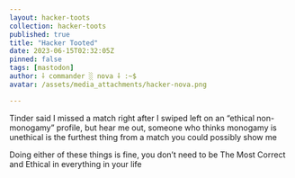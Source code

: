 ```yaml
---
layout: hacker-toots
collection: hacker-toots
published: true
title: "Hacker Tooted"
date: 2023-06-15T02:32:05Z
pinned: false
tags: [mastodon]
author: ⸸ commander ░ nova ⸸ :~$
avatar: /assets/media_attachments/hacker-nova.png

---
```


<p>Tinder said I missed a match right after I swiped left on an “ethical non-monogamy” profile, but hear me out, someone who thinks monogamy is unethical is the furthest thing from a match you could possibly show me </p><p>Doing either of these things is fine, you don’t need to be The Most Correct and Ethical in everything in your life</p>


